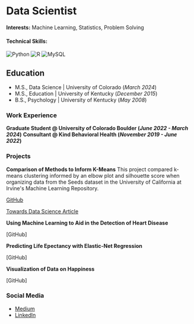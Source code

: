 # Data Scientist 

**Interests:** Machine Learning, Statistics, Problem Solving

#### Technical Skills:
![Python](https://img.shields.io/badge/python-3670A0?style=for-the-badge&logo=python&logoColor=ffdd54)
![R](https://img.shields.io/badge/r-%23276DC3.svg?style=for-the-badge&logo=r&logoColor=white)
![MySQL](https://img.shields.io/badge/mysql-4479A1.svg?style=for-the-badge&logo=mysql&logoColor=white)

## Education
- M.S., Data Science | University of Colorado (_March 2024_)
- M.S., Education | University of Kentucky (_December 2015_)
- B.S., Psychology | University of Kentucky (_May 2008_)

### Work Experience 
**Graduate Student @ University of Colorado Boulder (_June 2022 - March 2024_)**
**Consultant @ Kind Behavioral Health (_November 2019 - June 2022_)**

### Projects
**Comparison of Methods to Inform K-Means**
This project compared k-means clustering informed by an elbow plot and silhouette score when organizing data from the Seeds dataset in the University of California at Irvine's Machine Learning Repository.

[GitHub](https://github.com/CJTAYL/kmeans_comparison)

[Towards Data Science Article](https://medium.com/towards-data-science/comparison-of-methods-to-inform-k-means-clustering-a830cdc8db50)

**Using Machine Learning to Aid in the Detection of Heart Disease**

[GitHub]

**Predicting Life Epectancy with Elastic-Net Regression**

[GitHub]

**Visualization of Data on Happiness**

[GitHub]

### Social Media
- [Medium](https://medium.com/@cjtayl2)
- [LinkedIn](https://www.linkedin.com/in/christopher-taylor-4b476a34/)
